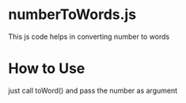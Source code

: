 # numberToWords.js
This js code helps in converting number to words

# How to Use
just call toWord() and pass the number as argument 
